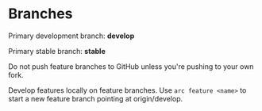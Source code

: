 # Branches

Primary development branch: **develop**

Primary stable branch: **stable**

Do not push feature branches to GitHub unless you're pushing to your own fork.

Develop features locally on feature branches. Use `arc feature <name>` to start a new feature branch pointing at origin/develop.
